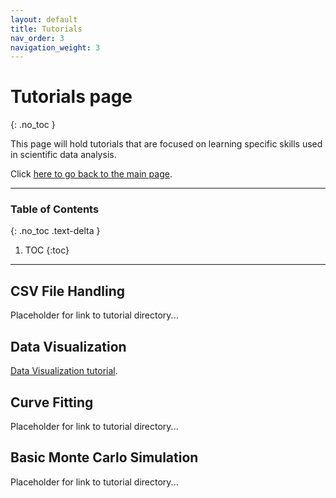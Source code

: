 ```yaml
---
layout: default
title: Tutorials
nav_order: 3
navigation_weight: 3
---
```


# Tutorials page
{: .no_toc }

This page will hold tutorials that are focused on learning specific skills used in scientific data analysis.

Click [here to go back to the main page](../).

---

### Table of Contents
{: .no_toc .text-delta }

1. TOC
{:toc}

---

## CSV File Handling

Placeholder for link to tutorial directory...

## Data Visualization

[Data Visualization tutorial](DataVisualization.ipynb).

## Curve Fitting

Placeholder for link to tutorial directory...

## Basic Monte Carlo Simulation

Placeholder for link to tutorial directory...
